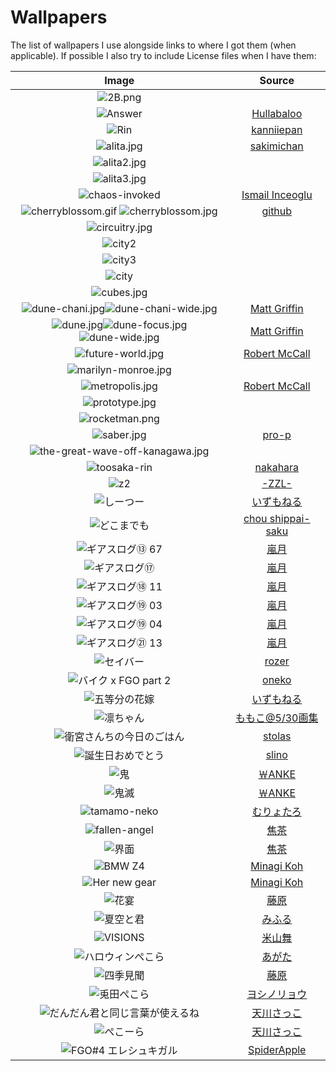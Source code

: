 # Wallpapers

The list of wallpapers I use alongside links to where I got them (when applicable).
If possible I also try to include License files when I have them:

| Image                                                                                       | Source                                                                                                                          |
|:-------------------------------------------------------------------------------------------:|:-------------------------------------------------------------------------------------------------------------------------------:|
| ![2B.png](./2B.png)                                                                         |                                                                                                                                 |
| ![Answer](./Answer.png)                                                                     | [Hullabaloo](https://www.pixiv.net/en/artworks/47514040)                                                                        |
| ![Rin](./Rin.jpg)                                                                           | [kanniiepan](https://www.pixiv.net/en/artworks/80755367)                                                                        |
| ![alita.jpg](./alita.jpg)                                                                   | [sakimichan](https://yande.re/post?tags=sakimichan)                                                                             |
| ![alita2.jpg](./alita2.jpg)                                                                 |                                                                                                                                 |
| ![alita3.jpg](./alita3.jpg)                                                                 |                                                                                                                                 |
| ![chaos-invoked](./chaos-invoked.jpg)                                                       | [Ismail Inceoglu](https://www.artstation.com/artwork/AqDyx5)                                                                    |
| ![cherryblossom.gif](./cherryblossom.gif) ![cherryblossom.jpg](./cherryblossom.jpg)         | [github](https://github.com/ComplexPlatform/KDE-dotfiles/blob/27486fa1d333c6be071830a821193730000c82ed/walls/cherryblossom.gif) |
| ![circuitry.jpg](./circuitry.jpg)                                                           |                                                                                                                                 |
| ![city2](./city2.png)                                                                       |                                                                                                                                 |
| ![city3](./city3.jpg)                                                                       |                                                                                                                                 |
| ![city](./city.jpg)                                                                         |                                                                                                                                 |
| ![cubes.jpg](./cubes.jpg)                                                                   |                                                                                                                                 |
| ![dune-chani.jpg](./dune-chani.jpg)![dune-chani-wide.jpg](./dune-chani-wide.jpg)            | [Matt Griffin](https://www.mattgriffin.online/dune)                                                                             |
| ![dune.jpg](./dune.jpg)![dune-focus.jpg](./dune-focus.jpg)![dune-wide.jpg](./dune-wide.jpg) | [Matt Griffin](https://www.mattgriffin.online/dune)                                                                             |
| ![future-world.jpg](./future-world.jpg)                                                     | [Robert McCall](http://www.mccallstudios.com/the-prologue-and-the-promise/)                                                     |
| ![marilyn-monroe.jpg](./marilyn-monroe.jpg)                                                 |                                                                                                                                 |
| ![metropolis.jpg](./metropolis.jpg)                                                         | [Robert McCall](http://www.mccallstudios.com/earthlight/)                                                                       |
| ![prototype.jpg](./prototype.jpg)                                                           |                                                                                                                                 |
| ![rocketman.png](./rocketman.png)                                                           |                                                                                                                                 |
| ![saber.jpg](./saber.jpg)                                                                   | [pro-p](https://danbooru.donmai.us/posts/3853111)                                                                               |
| ![the-great-wave-off-kanagawa.jpg](./the-great-wave-off-kanagawa.jpg)                       |                                                                                                                                 |
| ![toosaka-rin](toosaka-rin.jpg)                                                             | [nakahara](https://yande.re/post/show/285145)                                                                                   |
| ![z2](./z2.jpg)                                                                             | [-ZZL-](https://www.pixiv.net/en/artworks/70780136)                                                                             |
| ![しーつー](しーつー.jpg)                                                                   | [いずもねる](https://www.pixiv.net/en/artworks/73982471)                                                                        |
| ![どこまでも](./どこまでも.jpg)                                                             | [chou shippai-saku](https://www.pixiv.net/en/artworks/81375502)                                                                 |
| ![ギアスログ⑬ 67](ギアスログ⑬-67.png)                                                       | [嵐月](https://www.pixiv.net/en/artworks/59863564)                                                                              |
| ![ギアスログ⑰](ギアスログ⑰.png)                                                             | [嵐月](https://www.pixiv.net/en/users/471355)                                                                                   |
| ![ギアスログ⑱ 11](ギアスログ⑱-11.png)                                                       | [嵐月](https://www.pixiv.net/en/artworks/69978197)                                                                              |
| ![ギアスログ⑲ 03](ギアスログ⑲-03.png)                                                       | [嵐月](https://www.pixiv.net/en/artworks/69978230)                                                                              |
| ![ギアスログ⑲ 04](ギアスログ⑲-04.png)                                                       | [嵐月](https://www.pixiv.net/en/artworks/69978230)                                                                              |
| ![ギアスログ㉑ 13](ギアスログ㉑-13.png)                                                     | [嵐月](https://www.pixiv.net/en/artworks/78455415)                                                                              |
| ![セイバー](./セイバー.jpg)                                                                 | [rozer](https://www.pixiv.net/en/users/164921)                                                                                  |
| ![バイク x FGO part 2](./バイク%20x%20FGO%20part%202.jpg)                                   | [oneko](https://www.pixiv.net/en/artworks/78686098)                                                                             |
| ![五等分の花嫁](五等分の花嫁.png)                                                           | [いずもねる](https://www.pixiv.net/en/artworks/73875143)                                                                        |
| ![凛ちゃん](./凛ちゃん.png)                                                                 | [ももこ@5/30画集](https://www.pixiv.net/en/artworks/60242046)                                                                   |
| ![衛宮さんちの今日のごはん](./衛宮さんちの今日のごはん.png)                                 | [stolas](https://www.pixiv.net/en/users/8135909)                                                                                |
| ![誕生日おめでとう](./誕生日おめでとう.jpg)                                                 | [slino](https://www.pixiv.net/en/artworks/79358922)                                                                             |
| ![鬼](./鬼.jpg)                                                                             | [￦ANKE](https://www.pixiv.net/en/artworks/75241987)                                                                            |
| ![鬼滅](./鬼滅.jpg)                                                                         | [￦ANKE](https://www.pixiv.net/en/artworks/80617391)                                                                            |
| ![tamamo-neko](tamamo-neko.png)                                                             | [むりょたろ](https://www.pixiv.net/en/artworks/66176871)                                                                        |
| ![fallen-angel](fallen-angel.jpg)                                                           | [焦茶](https://www.pixiv.net/en/artworks/72109603)                                                                              |
| ![界面](界面.jpg)                                                                           | [焦茶](https://www.pixiv.net/en/artworks/74932889)                                                                              |
| ![BMW Z4](BMWZ4.jpg)                                                                        | [Minagi Koh](https://www.pixiv.net/en/artworks/78539719)                                                                        |
| ![Her new gear](her-new-gear.jpg)                                                           | [Minagi Koh](https://www.pixiv.net/en/artworks/79588872)                                                                        |
| ![花宴](花宴.png)                                                                           | [藤原](https://www.pixiv.net/en/artworks/80863005)                                                                              |
| ![夏空と君](夏空と君.png)                                                                   | [みふる](https://www.pixiv.net/en/artworks/82755969)                                                                            |
| ![VISIONS](VISIONS.jpg)                                                                     | [米山舞](https://www.pixiv.net/en/artworks/84603466)                                                                            |
| ![ハロウィンぺこら](ハロウィンぺこら.png)                                                   | [あがた](https://www.pixiv.net/en/artworks/85443704)                                                                            |
| ![四季見聞](四季見聞.png)                                                                   | [藤原](https://www.pixiv.net/en/artworks/86036732)                                                                              |
| ![兎田ぺこら](兎田ぺこら.jpg)                                                               | [ヨシノリョウ](https://www.pixiv.net/en/artworks/86539333)                                                                      |
| ![だんだん君と同じ言葉が使えるね](だんだん君と同じ言葉が使えるね.jpg)                       | [天川さっこ](https://www.pixiv.net/en/artworks/86841451)                                                                        |
| ![ぺこーら](ぺこーら.png)                                                                   | [天川さっこ](https://www.pixiv.net/en/artworks/87952278)                                                                        |
| ![FGO#4 エレシュキガル](eresh.jpg)                                                          | [SpiderApple](https://www.pixiv.net/en/artworks/87783786)                                                                       |
